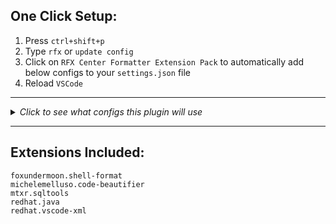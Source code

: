 ## One Click Setup:

1. Press `ctrl+shift+p`
2. Type `rfx` or `update config`
3. Click on `RFX Center Formatter Extension Pack` to automatically add below configs to your `settings.json` file
4. Reload `VSCode`

_____
<details>
<summary>
<i>Click to see what configs this plugin will use</i>
</summary>

```json
{
    "[html]": {
        "editor.defaultFormatter": "vscode.html-language-features"
    },
    "[typescript]": {
        "editor.defaultFormatter": "vscode.typescript-language-features"
    },
    "[css]": {
        "editor.defaultFormatter": "michelemelluso.code-beautifier"
    },
    "[scss]": {
        "editor.defaultFormatter": "michelemelluso.code-beautifier"
    },
    "[javascript]": {
        "editor.defaultFormatter": "vscode.typescript-language-features"
    },
    "[json]": {
        "editor.defaultFormatter": "vscode.json-language-features"
    },
    "[jsonc]": {
        "editor.defaultFormatter": "vscode.json-language-features"
    },
    "[shellscript]": {
        "editor.defaultFormatter": "foxundermoon.shell-format"
    },
    "[xml]": {
        "editor.defaultFormatter": "redhat.vscode-xml"
    },
    "[java]": {
        "editor.defaultFormatter": "redhat.java",
        "editor.rulers": [ 200 ],
        "editor.wordWrap": "off"
    },
    "[sql]": {
        "editor.defaultFormatter": "mtxr.sqltools"
    }
}
```

</details>

_____
## Extensions Included:

    foxundermoon.shell-format
    michelemelluso.code-beautifier
    mtxr.sqltools
    redhat.java
    redhat.vscode-xml

